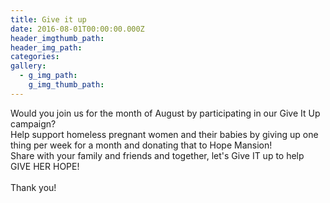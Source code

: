 ```yaml
---
title: Give it up
date: 2016-08-01T00:00:00.000Z
header_imgthumb_path:
header_img_path:
categories:
gallery:
  - g_img_path:
    g_img_thumb_path:
---
```



Would you join us for the month of August by participating in our Give It Up campaign?&nbsp;
<br>Help support homeless pregnant women and their babies by giving up one thing per week for a month and donating that to Hope Mansion!
<br>Share with your family and friends and together, let's Give IT up to help GIVE HER HOPE!
<br>
<br>Thank you!
